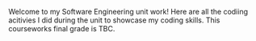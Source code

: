 Welcome to my Software Engineering unit work! Here are all the codiing acitivies I did during the unit to showcase my coding skills.
This courseworks final grade is TBC.
